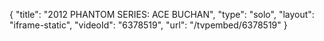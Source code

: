 {
    "title": "2012 PHANTOM SERIES: ACE BUCHAN",
    "type": "solo",
    "layout": "iframe-static",
    "videoId": "6378519",
    "url": "\/tvpembed\/6378519"
}